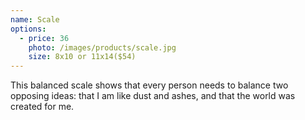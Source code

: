```yaml
---
name: Scale
options:
  - price: 36
    photo: /images/products/scale.jpg
    size: 8x10 or 11x14($54)
---
```


This balanced scale shows that every person needs to balance two opposing ideas: that I am like dust and ashes, and that the world was created for me.